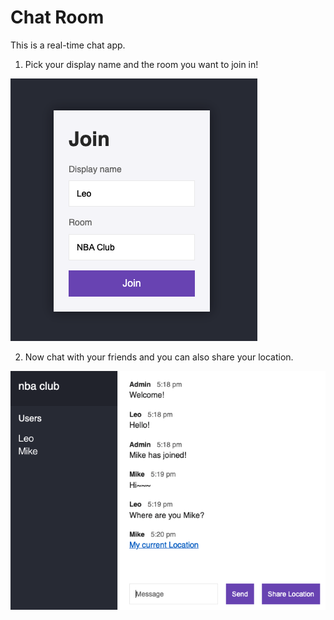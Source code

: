 # Chat Room
This is a real-time chat app.   

1. Pick your display name and the room you want to join in!  
<img src="sample-pics/index.png"> 

2. Now chat with your friends and you can also share your location. 
<img src="sample-pics/chat.png">

